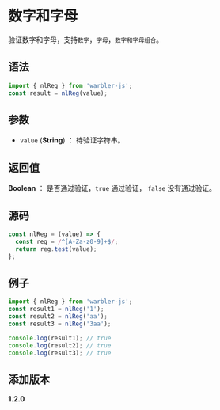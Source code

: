 # 数字和字母

验证数字和字母，支持`数字`，`字母`，`数字和字母组合`。

## 语法

```js
import { nlReg } from 'warbler-js';
const result = nlReg(value);
```

## 参数

- `value` (**String**) ： 待验证字符串。

## 返回值

**Boolean** ： 是否通过验证，`true` 通过验证， `false` 没有通过验证。

## 源码

```js
const nlReg = (value) => {
  const reg = /^[A-Za-z0-9]+$/;
  return reg.test(value);
};
```

## 例子

```js
import { nlReg } from 'warbler-js';
const result1 = nlReg('1');
const result2 = nlReg('aa');
const result3 = nlReg('3aa');

console.log(result1); // true
console.log(result2); // true
console.log(result3); // true
```

## 添加版本

**1.2.0**
